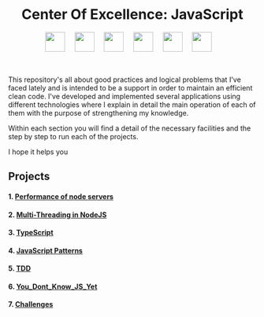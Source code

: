 <h1 align="center">Center Of Excellence: JavaScript</h1>
<p align="center">
  <img src="https://upload.wikimedia.org/wikipedia/commons/thumb/9/99/Unofficial_JavaScript_logo_2.svg/2048px-Unofficial_JavaScript_logo_2.svg.png" width="40" />
  &nbsp;&nbsp;&nbsp;
  <img src="https://iconape.com/wp-content/png_logo_vector/typescript.png" width="40" />
  &nbsp;&nbsp;&nbsp;
  <img src="https://victorroblesweb.es/wp-content/uploads/2018/01/nodejs-victorroblesweb.png" width="40" />
  &nbsp;&nbsp;&nbsp;
  <img src="https://cdn.freebiesupply.com/logos/large/2x/react-1-logo-png-transparent.png" width="40" />
  &nbsp;&nbsp;&nbsp;
  <img src="https://www.egm-robotics.com/assets/img/servicios/mas_servicios/aws.jpg" width="40" />
  &nbsp;&nbsp;&nbsp;
  <img src="https://flyclipart.com/thumb2/google-cloud-including-gcp-g-suite-try-free-google-cloud-824769.png" width="40" />
  &nbsp;&nbsp;&nbsp;
  
</p>
<br/ >
<p>
This repository's all about good practices and logical problems that I've faced lately and is intended to be a support in order to maintain an efficient clean code.
I've developed and implemented several applications using different technologies where I explain in detail the main operation of each of them with the purpose of strengthening my knowledge.

Within each section you will find a detail of the necessary facilities and the step by step to run each of the projects.

I hope it helps you

</p>

## Projects

#### 1. [Performance of node servers](https://github.com/scabal-de/dev-tricks/tree/main/Advanced_NodeJs)

<!--#### 2. [JavaScript Asynchronous](https://github.com/Unosquare-CoE-JavaScript/samuel-cabal/tree/main)-->

#### 2. [Multi-Threading in NodeJS](https://github.com/scabal-de/dev-tricks/tree/main/Multithreaded_JS)

#### 3. [TypeScript](https://github.com/scabal-de/dev-tricks/tree/main/TypeScript_Fundamentals)

#### 4. [JavaScript Patterns](https://github.com/scabal-de/dev-tricks/tree/main/Design_Patterns)

#### 5. [TDD](https://github.com/scabal-de/dev-tricks/tree/main/TDD)

#### 6. [You_Dont_Know_JS_Yet](https://github.com/scabal-de/dev-tricks/tree/main/You_Dont_Know_JS_Yet)

#### 7. [Challenges](https://github.com/scabal-de/dev-tricks/tree/main/JavaScript_Challenges)


